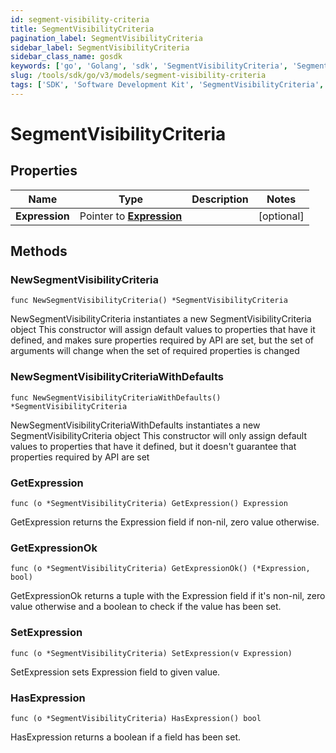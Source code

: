 ```yaml
---
id: segment-visibility-criteria
title: SegmentVisibilityCriteria
pagination_label: SegmentVisibilityCriteria
sidebar_label: SegmentVisibilityCriteria
sidebar_class_name: gosdk
keywords: ['go', 'Golang', 'sdk', 'SegmentVisibilityCriteria', 'SegmentVisibilityCriteria'] 
slug: /tools/sdk/go/v3/models/segment-visibility-criteria
tags: ['SDK', 'Software Development Kit', 'SegmentVisibilityCriteria', 'SegmentVisibilityCriteria']
---
```


# SegmentVisibilityCriteria

## Properties

Name | Type | Description | Notes
------------ | ------------- | ------------- | -------------
**Expression** | Pointer to [**Expression**](expression) |  | [optional] 

## Methods

### NewSegmentVisibilityCriteria

`func NewSegmentVisibilityCriteria() *SegmentVisibilityCriteria`

NewSegmentVisibilityCriteria instantiates a new SegmentVisibilityCriteria object
This constructor will assign default values to properties that have it defined,
and makes sure properties required by API are set, but the set of arguments
will change when the set of required properties is changed

### NewSegmentVisibilityCriteriaWithDefaults

`func NewSegmentVisibilityCriteriaWithDefaults() *SegmentVisibilityCriteria`

NewSegmentVisibilityCriteriaWithDefaults instantiates a new SegmentVisibilityCriteria object
This constructor will only assign default values to properties that have it defined,
but it doesn't guarantee that properties required by API are set

### GetExpression

`func (o *SegmentVisibilityCriteria) GetExpression() Expression`

GetExpression returns the Expression field if non-nil, zero value otherwise.

### GetExpressionOk

`func (o *SegmentVisibilityCriteria) GetExpressionOk() (*Expression, bool)`

GetExpressionOk returns a tuple with the Expression field if it's non-nil, zero value otherwise
and a boolean to check if the value has been set.

### SetExpression

`func (o *SegmentVisibilityCriteria) SetExpression(v Expression)`

SetExpression sets Expression field to given value.

### HasExpression

`func (o *SegmentVisibilityCriteria) HasExpression() bool`

HasExpression returns a boolean if a field has been set.


